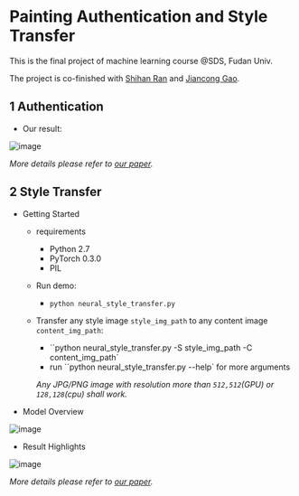 # Painting Authentication and Style Transfer
This is the final project of machine learning course @SDS, Fudan Univ.

The project is co-finished with [Shihan Ran](https://github.com/Rshcaroline) and [Jiancong Gao](https://github.com/jcgao).

## 1 Authentication

- Our result:

![image](https://github.com/zhangshun97/Machine-Learning-Projects/blob/master/images/authentication.png)

*More details please refer to [our paper]().*

## 2 Style Transfer

- Getting Started
  - requirements

    - Python 2.7
    - PyTorch 0.3.0
    - PIL

  - Run demo: 

    - `python neural_style_transfer.py`

  - Transfer any style image `style_img_path` to any content image `content_img_path`:

    - ``python neural_style_transfer.py -S style_img_path -C content_img_path`
    - run ``python neural_style_transfer.py --help` for more arguments

    *Any JPG/PNG image with resolution more than `512,512`(GPU) or `128,128`(cpu) shall work.*

- Model Overview

![image](https://github.com/zhangshun97/Machine-Learning-Projects/blob/master/images/styleTransfer.png)

- Result Highlights

![image](https://github.com/zhangshun97/Machine-Learning-Projects/blob/master/images/styleTransfer2.png)

*More details please refer to [our paper]().*

## 